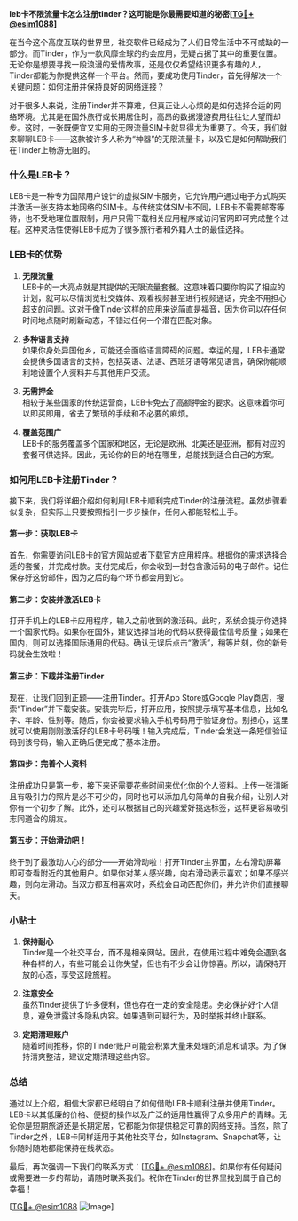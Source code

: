 **leb卡不限流量卡怎么注册tinder？这可能是你最需要知道的秘密[[TG💪+ @esim1088](https://t.me/s/esim1088)]**

在当今这个高度互联的世界里，社交软件已经成为了人们日常生活中不可或缺的一部分。而Tinder，作为一款风靡全球的约会应用，无疑占据了其中的重要位置。无论你是想要寻找一段浪漫的爱情故事，还是仅仅希望结识更多有趣的人，Tinder都能为你提供这样一个平台。然而，要成功使用Tinder，首先得解决一个关键问题：如何注册并保持良好的网络连接？

对于很多人来说，注册Tinder并不算难，但真正让人心烦的是如何选择合适的网络环境。尤其是在国外旅行或长期居住时，高昂的数据漫游费用往往让人望而却步。这时，一张既便宜又实用的无限流量SIM卡就显得尤为重要了。今天，我们就来聊聊LEB卡——这款被许多人称为“神器”的无限流量卡，以及它是如何帮助我们在Tinder上畅游无阻的。

### 什么是LEB卡？

LEB卡是一种专为国际用户设计的虚拟SIM卡服务，它允许用户通过电子方式购买并激活一张支持本地网络的SIM卡。与传统实体SIM卡不同，LEB卡不需要邮寄等待，也不受地理位置限制，用户只需下载相关应用程序或访问官网即可完成整个过程。这种灵活性使得LEB卡成为了很多旅行者和外籍人士的最佳选择。

### LEB卡的优势

1. **无限流量**  
   LEB卡的一大亮点就是其提供的无限流量套餐。这意味着只要你购买了相应的计划，就可以尽情浏览社交媒体、观看视频甚至进行视频通话，完全不用担心超支的问题。这对于像Tinder这样的应用来说简直是福音，因为你可以在任何时间地点随时刷新动态，不错过任何一个潜在匹配对象。

2. **多种语言支持**  
   如果你身处异国他乡，可能还会面临语言障碍的问题。幸运的是，LEB卡通常会提供多国语言的支持，包括英语、法语、西班牙语等常见语言，确保你能顺利地设置个人资料并与其他用户交流。

3. **无需押金**  
   相较于某些国家的传统运营商，LEB卡免去了高额押金的要求。这意味着你可以即买即用，省去了繁琐的手续和不必要的麻烦。

4. **覆盖范围广**  
   LEB卡的服务覆盖多个国家和地区，无论是欧洲、北美还是亚洲，都有对应的套餐可供选择。因此，无论你的目的地在哪里，总能找到适合自己的方案。

### 如何用LEB卡注册Tinder？

接下来，我们将详细介绍如何利用LEB卡顺利完成Tinder的注册流程。虽然步骤看似复杂，但实际上只要按照指引一步步操作，任何人都能轻松上手。

#### 第一步：获取LEB卡

首先，你需要访问LEB卡的官方网站或者下载官方应用程序。根据你的需求选择合适的套餐，并完成付款。支付完成后，你会收到一封包含激活码的电子邮件。记住保存好这份邮件，因为之后的每个环节都会用到它。

#### 第二步：安装并激活LEB卡

打开手机上的LEB卡应用程序，输入之前收到的激活码。此时，系统会提示你选择一个国家代码。如果你在国外，建议选择当地的代码以获得最佳信号质量；如果在国内，则可以选择国际通用的代码。确认无误后点击“激活”，稍等片刻，你的新号码就会生效啦！

#### 第三步：下载并注册Tinder

现在，让我们回到正题——注册Tinder。打开App Store或Google Play商店，搜索“Tinder”并下载安装。安装完毕后，打开应用，按照提示填写基本信息，比如名字、年龄、性别等。随后，你会被要求输入手机号码用于验证身份。别担心，这里就可以使用刚刚激活好的LEB卡号码哦！输入完成后，Tinder会发送一条短信验证码到该号码，输入正确后便完成了基本注册。

#### 第四步：完善个人资料

注册成功只是第一步，接下来还需要花些时间来优化你的个人资料。上传一张清晰且有吸引力的照片是必不可少的，同时也可以添加几句简单的自我介绍，让别人对你有一个初步了解。此外，还可以根据自己的兴趣爱好挑选标签，这样更容易吸引志同道合的朋友。

#### 第五步：开始滑动吧！

终于到了最激动人心的部分——开始滑动啦！打开Tinder主界面，左右滑动屏幕即可查看附近的其他用户。如果你对某人感兴趣，向右滑动表示喜欢；如果不感兴趣，则向左滑动。当双方都互相喜欢时，系统会自动匹配你们，并允许你们直接聊天。

### 小贴士

1. **保持耐心**  
   Tinder是一个社交平台，而不是相亲网站。因此，在使用过程中难免会遇到各种各样的人，有些可能会让你失望，但也有不少会让你惊喜。所以，请保持开放的心态，享受这段旅程。

2. **注意安全**  
   虽然Tinder提供了许多便利，但也存在一定的安全隐患。务必保护好个人信息，避免泄露过多隐私内容。如果遇到可疑行为，及时举报并终止联系。

3. **定期清理账户**  
   随着时间推移，你的Tinder账户可能会积累大量未处理的消息和请求。为了保持清爽整洁，建议定期清理这些内容。

### 总结

通过以上介绍，相信大家都已经明白了如何借助LEB卡顺利注册并使用Tinder。LEB卡以其低廉的价格、便捷的操作以及广泛的适用性赢得了众多用户的青睐。无论你是短期旅游还是长期定居，它都能为你提供稳定可靠的网络支持。当然，除了Tinder之外，LEB卡同样适用于其他社交平台，如Instagram、Snapchat等，让你随时随地都能保持在线状态。

最后，再次强调一下我们的联系方式：[[TG💪+ @esim1088](https://t.me/s/esim1088)]。如果你有任何疑问或需要进一步的帮助，请随时联系我们。祝你在Tinder的世界里找到属于自己的幸福！

[[TG💪+ @esim1088](https://t.me/s/esim1088) ![Image](https://i.postimg.cc/4NQfJmqS/Snipaste-2025-05-13-00-14-12.png)]